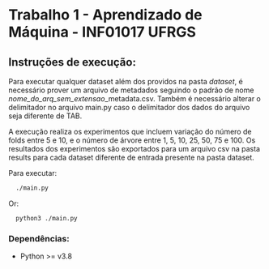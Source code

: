 # Trabalho 1 - Aprendizado de Máquina - INF01017 UFRGS

## Instruções de execução:

Para executar qualquer dataset além dos providos na pasta *dataset*, é necessário prover um arquivo de metadados seguindo o padrão de nome *nome_do_arq_sem_extensao*_metadata.csv. Também é necessário alterar o delimitador no arquivo main.py caso o delimitador dos dados do arquivo seja diferente de TAB.

A execução realiza os experimentos que incluem variação do número de folds entre 5 e 10, e o número de árvore entre 1, 5, 10, 25, 50, 75 e 100. Os resultados dos experimentos são exportados para um arquivo csv na pasta results para cada dataset diferente de entrada presente na pasta dataset.

Para executar:
``` sh
  ./main.py
```

Or:

```
  python3 ./main.py
```


### Dependências:

* Python >= v3.8
